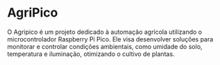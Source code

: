 # AgriPico
O Agripico é um projeto dedicado à automação agrícola utilizando o microcontrolador Raspberry Pi Pico. Ele visa desenvolver soluções para monitorar e controlar condições ambientais, como umidade do solo, temperatura e iluminação, otimizando o cultivo de plantas.
